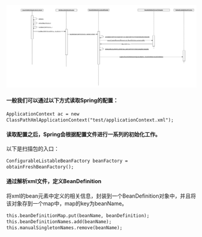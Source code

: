 ![扫描包](./_pic/扫描包.png)

#### 一般我们可以通过以下方式读取Spring的配置：
```
ApplicationContext ac = new ClassPathXmlApplicationContext("test/applicationContext.xml");
```

#### 读取配置之后，Spring会根据配置文件进行一系列的初始化工作。

以下是扫描包的入口：
```
ConfigurableListableBeanFactory beanFactory = obtainFreshBeanFactory();
```

#### 通过解析xml文件，定义BeanDefinition
将xml的bean元素中定义的相关信息，封装到一个BeanDefinition对象中，并且将该对象存到一个map中，map的key为beanName。
```
this.beanDefinitionMap.put(beanName, beanDefinition);
this.beanDefinitionNames.add(beanName);
this.manualSingletonNames.remove(beanName);
```

